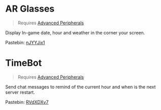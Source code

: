 # AR Glasses

> Requires [Advanced Peripherals](https://github.com/Seniorendi/AdvancedPeripherals)

Display In-game date, hour and weather in the corner your screen.

Pastebin: [nJYYJix1](https://pastebin.com/nJYYJix1)

# TimeBot

> Requires [Advanced Peripherals](https://github.com/Seniorendi/AdvancedPeripherals)

Send chat messages to remind of the current hour and when is the next server restart.

Pastebin: [RVdXDXv7](https://pastebin.com/RVdXDXv7)
